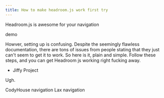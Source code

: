 ```yaml
---
title: How to make headroom.js work first try
---
```




Headroom.js is awesome for your navigation

demo

Howver, setting up is confusing. Despite the seemingly flawless documentation, there are tons of issues from people stating that they just can't seem to get it to work. So here is it, plain and simple. Follow these steps, and you can get Headroom js working right fucking away.

- Jiffy Project

Ugh.


CodyHouse navigation
Lax navigation
